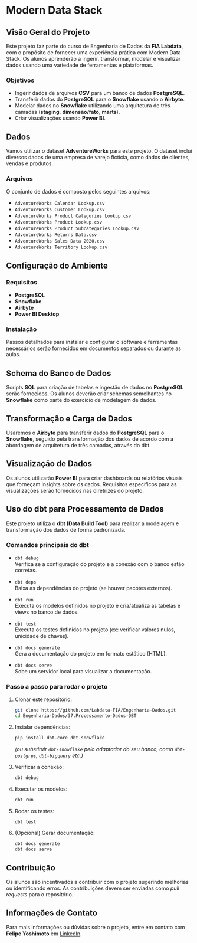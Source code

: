 # Modern Data Stack

## Visão Geral do Projeto  
Este projeto faz parte do curso de Engenharia de Dados da **FIA Labdata**, com o propósito de fornecer uma experiência prática com Modern Data Stack. Os alunos aprenderão a ingerir, transformar, modelar e visualizar dados usando uma variedade de ferramentas e plataformas.

### Objetivos  
- Ingerir dados de arquivos **CSV** para um banco de dados **PostgreSQL**.  
- Transferir dados do **PostgreSQL** para o **Snowflake** usando o **Airbyte**.  
- Modelar dados no **Snowflake** utilizando uma arquitetura de três camadas (**staging**, **dimensão/fato**, **marts**).  
- Criar visualizações usando **Power BI**.

## Dados  
Vamos utilizar o dataset **AdventureWorks** para este projeto. O dataset inclui diversos dados de uma empresa de varejo fictícia, como dados de clientes, vendas e produtos.

### Arquivos  
O conjunto de dados é composto pelos seguintes arquivos:  
- `AdventureWorks Calendar Lookup.csv`  
- `AdventureWorks Customer Lookup.csv`  
- `AdventureWorks Product Categories Lookup.csv`  
- `AdventureWorks Product Lookup.csv`  
- `AdventureWorks Product Subcategories Lookup.csv`  
- `AdventureWorks Returns Data.csv`  
- `AdventureWorks Sales Data 2020.csv`  
- `AdventureWorks Territory Lookup.csv`

## Configuração do Ambiente  
### Requisitos  
- **PostgreSQL**  
- **Snowflake**  
- **Airbyte**  
- **Power BI Desktop**  

### Instalação  
Passos detalhados para instalar e configurar o software e ferramentas necessários serão fornecidos em documentos separados ou durante as aulas.

## Schema do Banco de Dados  
Scripts **SQL** para criação de tabelas e ingestão de dados no **PostgreSQL** serão fornecidos. Os alunos deverão criar schemas semelhantes no **Snowflake** como parte do exercício de modelagem de dados.

## Transformação e Carga de Dados  
Usaremos o **Airbyte** para transferir dados do **PostgreSQL** para o **Snowflake**, seguido pela transformação dos dados de acordo com a abordagem de arquitetura de três camadas, através do dbt.

## Visualização de Dados  
Os alunos utilizarão **Power BI** para criar dashboards ou relatórios visuais que forneçam insights sobre os dados. Requisitos específicos para as visualizações serão fornecidos nas diretrizes do projeto.

## Uso do dbt para Processamento de Dados

Este projeto utiliza o **dbt (Data Build Tool)** para realizar a modelagem e transformação dos dados de forma padronizada.

### Comandos principais do dbt

- `dbt debug`  
  Verifica se a configuração do projeto e a conexão com o banco estão corretas.  

- `dbt deps`  
  Baixa as dependências do projeto (se houver pacotes externos).  

- `dbt run`  
  Executa os modelos definidos no projeto e cria/atualiza as tabelas e views no banco de dados.  

- `dbt test`  
  Executa os testes definidos no projeto (ex: verificar valores nulos, unicidade de chaves).  

- `dbt docs generate`  
  Gera a documentação do projeto em formato estático (HTML).  

- `dbt docs serve`  
  Sobe um servidor local para visualizar a documentação.  

### Passo a passo para rodar o projeto

1. Clonar este repositório:
   ```bash
   git clone https://github.com/Labdata-FIA/Engenharia-Dados.git
   cd Engenharia-Dados/37.Processamento-Dados-DBT
   ```

2. Instalar dependências:
   ```bash
   pip install dbt-core dbt-snowflake
   ```
   *(ou substituir `dbt-snowflake` pelo adaptador do seu banco, como `dbt-postgres`, `dbt-bigquery` etc.)*

3. Verificar a conexão:
   ```bash
   dbt debug
   ```

4. Executar os modelos:
   ```bash
   dbt run
   ```

5. Rodar os testes:
   ```bash
   dbt test
   ```

6. (Opcional) Gerar documentação:
   ```bash
   dbt docs generate
   dbt docs serve
   ```

## Contribuição  
Os alunos são incentivados a contribuir com o projeto sugerindo melhorias ou identificando erros. As contribuições devem ser enviadas como *pull requests* para o repositório.

## Informações de Contato  
Para mais informações ou dúvidas sobre o projeto, entre em contato com **Felipe Yoshimoto** em [LinkedIn](https://www.linkedin.com/in/felipe-yoshimoto/).
